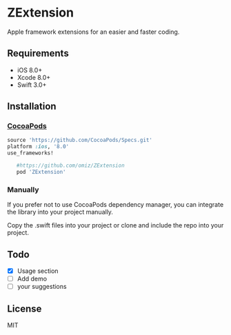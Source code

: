 # ZExtension
Apple framework extensions for an easier and faster coding.

## Requirements

- iOS 8.0+
- Xcode 8.0+
- Swift 3.0+

## Installation

### [CocoaPods](http://cocoapods.org)

```ruby
source 'https://github.com/CocoaPods/Specs.git'
platform :ios, '8.0'
use_frameworks!

   #https://github.com/omiz/ZExtension
   pod 'ZExtension'
```

### Manually

If you prefer not to use CocoaPods dependency manager, you can integrate the library into your project manually.

Copy the .swift files into your project or clone and include the repo into your project.

## Todo
- [x] Usage section
- [ ] Add demo
- [ ] your suggestions

## License

MIT
